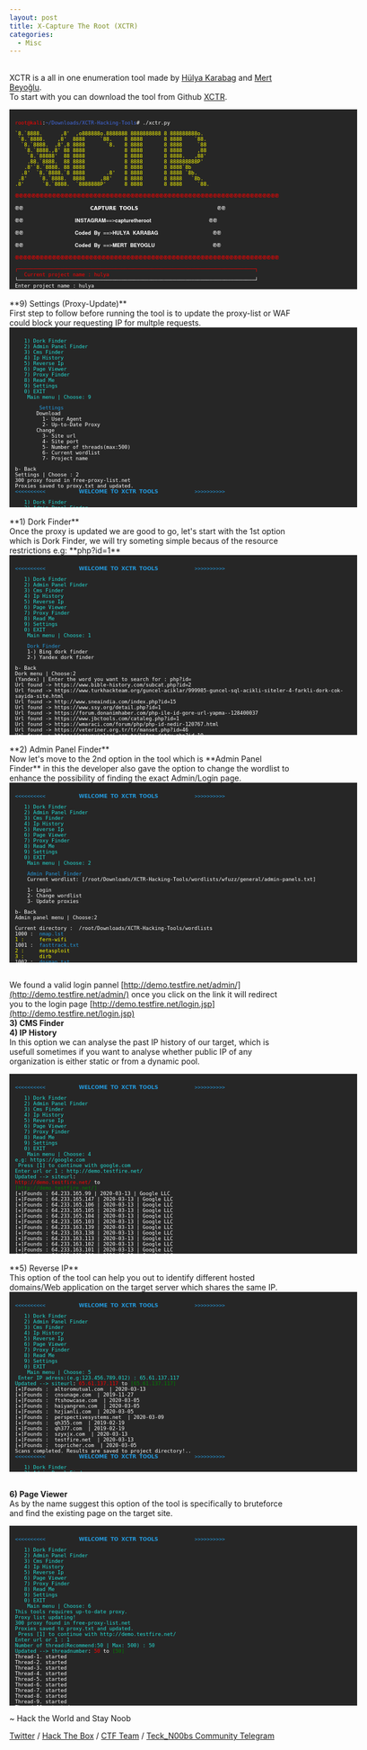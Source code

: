 ```yaml
---
layout: post
title: X-Capture The Root (XCTR)
categories:
  - Misc
---
```


<br>XCTR is a all in one enumeration tool made by [Hülya Karabag](https://www.instagram.com/tmrswrr/?hl=en) and [Mert Beyoğlu](https://www.instagram.com/mertbyo/?hl=en).
<br>To start with you can download the tool from Github [XCTR](https://github.com/capture0x/XCTR-Hacking-Tools).
<font size="1">
<div style="height:300px;width:600px;overflow:auto;background-color:#262626;color:White;scrollbar-base-color:gold;font-family:monospace;padding:10px;">
<p><font color="red">root@kali</font>:<font color="RoyalBlue">~/Downloads/XCTR-Hacking-Tools</font># ./xctr.py</p>
<p><font color="yellow">`8.`8888.&nbsp;&nbsp;&nbsp;&nbsp;&nbsp;&nbsp;,8'&nbsp;&nbsp;,o888888o.8888888&nbsp;8888888888&nbsp;8&nbsp;888888888o.</font>
<br><font color="yellow">&nbsp;`8.`8888.&nbsp;&nbsp;&nbsp;&nbsp;,8'&nbsp;&nbsp;8888&nbsp;&nbsp;&nbsp;&nbsp;&nbsp;`88.&nbsp;&nbsp;&nbsp;&nbsp;8&nbsp;8888&nbsp;&nbsp;&nbsp;&nbsp;&nbsp;&nbsp;&nbsp;8&nbsp;8888&nbsp;&nbsp;&nbsp;&nbsp;`88.</font>  
<br><font color="yellow">&nbsp;&nbsp;`8.`8888.&nbsp;&nbsp;,8',8&nbsp;8888&nbsp;&nbsp;&nbsp;&nbsp;&nbsp;&nbsp;&nbsp;`8.&nbsp;&nbsp;&nbsp;8&nbsp;8888&nbsp;&nbsp;&nbsp;&nbsp;&nbsp;&nbsp;&nbsp;8&nbsp;8888&nbsp;&nbsp;&nbsp;&nbsp;&nbsp;`88</font>  
<br><font color="yellow">&nbsp;&nbsp;&nbsp;`8.`8888.,8'&nbsp;88&nbsp;8888&nbsp;&nbsp;&nbsp;&nbsp;&nbsp;&nbsp;&nbsp;&nbsp;&nbsp;&nbsp;&nbsp;&nbsp;&nbsp;8&nbsp;8888&nbsp;&nbsp;&nbsp;&nbsp;&nbsp;&nbsp;&nbsp;8&nbsp;8888&nbsp;&nbsp;&nbsp;&nbsp;&nbsp;,88</font>  
<br><font color="yellow">&nbsp;&nbsp;&nbsp;&nbsp;`8.`88888'&nbsp;&nbsp;88&nbsp;8888&nbsp;&nbsp;&nbsp;&nbsp;&nbsp;&nbsp;&nbsp;&nbsp;&nbsp;&nbsp;&nbsp;&nbsp;&nbsp;8&nbsp;8888&nbsp;&nbsp;&nbsp;&nbsp;&nbsp;&nbsp;&nbsp;8&nbsp;8888.&nbsp;&nbsp;&nbsp;,88'</font>  
<br><font color="yellow">&nbsp;&nbsp;&nbsp;&nbsp;.88.`8888.&nbsp;&nbsp;88&nbsp;8888&nbsp;&nbsp;&nbsp;&nbsp;&nbsp;&nbsp;&nbsp;&nbsp;&nbsp;&nbsp;&nbsp;&nbsp;&nbsp;8&nbsp;8888&nbsp;&nbsp;&nbsp;&nbsp;&nbsp;&nbsp;&nbsp;8&nbsp;888888888P'</font>   
<br><font color="yellow">&nbsp;&nbsp;&nbsp;.8'`8.`8888.&nbsp;88&nbsp;8888&nbsp;&nbsp;&nbsp;&nbsp;&nbsp;&nbsp;&nbsp;&nbsp;&nbsp;&nbsp;&nbsp;&nbsp;&nbsp;8&nbsp;8888&nbsp;&nbsp;&nbsp;&nbsp;&nbsp;&nbsp;&nbsp;8&nbsp;8888`8b</font>       
<br><font color="yellow">&nbsp;&nbsp;.8'&nbsp;&nbsp;`8.`8888.`8&nbsp;8888&nbsp;&nbsp;&nbsp;&nbsp;&nbsp;&nbsp;&nbsp;.8'&nbsp;&nbsp;&nbsp;8&nbsp;8888&nbsp;&nbsp;&nbsp;&nbsp;&nbsp;&nbsp;&nbsp;8&nbsp;8888&nbsp;`8b.</font>     
<br><font color="yellow">&nbsp;.8'&nbsp;&nbsp;&nbsp;&nbsp;`8.`8888.&nbsp;&nbsp;8888&nbsp;&nbsp;&nbsp;&nbsp;&nbsp;,88'&nbsp;&nbsp;&nbsp;&nbsp;8&nbsp;8888&nbsp;&nbsp;&nbsp;&nbsp;&nbsp;&nbsp;&nbsp;8&nbsp;8888&nbsp;&nbsp;&nbsp;`8b.</font>   
<br><font color="yellow">.8'&nbsp;&nbsp;&nbsp;&nbsp;&nbsp;&nbsp;`8.`8888.&nbsp;&nbsp;`8888888P'&nbsp;&nbsp;&nbsp;&nbsp;&nbsp;&nbsp;8&nbsp;8888&nbsp;&nbsp;&nbsp;&nbsp;&nbsp;&nbsp;&nbsp;8&nbsp;8888&nbsp;&nbsp;&nbsp;&nbsp;&nbsp;`88.</font></p>        
<p><font color="red">֎֎֎֎֎֎֎֎֎֎֎֎֎֎֎֎֎֎֎֎֎֎֎֎֎֎֎֎֎֎֎֎֎֎֎֎֎֎֎֎֎֎֎֎֎֎֎֎֎֎֎֎֎֎֎֎֎֎֎֎֎֎֎֎</font></p>
<p><font color="white">֎֎&nbsp;&nbsp;&nbsp;&nbsp;&nbsp;&nbsp;&nbsp;&nbsp;&nbsp;&nbsp;&nbsp;&nbsp;&nbsp;&nbsp;&nbsp;&nbsp;&nbsp;&nbsp;&nbsp;&nbsp;&nbsp;&nbsp;𝗖𝗔𝗣𝗧𝗨𝗥𝗘 𝗧𝗢𝗢𝗟𝗦&nbsp;&nbsp;&nbsp;&nbsp;&nbsp;&nbsp;&nbsp;&nbsp;&nbsp;&nbsp;&nbsp;&nbsp;&nbsp;&nbsp;&nbsp;&nbsp;&nbsp;&nbsp;&nbsp;&nbsp;&nbsp;&nbsp;&nbsp;&nbsp;&nbsp;&nbsp;֎֎</font></p>
<p><font color="white">֎֎&nbsp;&nbsp;&nbsp;&nbsp;&nbsp;&nbsp;&nbsp;&nbsp;&nbsp;&nbsp;&nbsp;&nbsp;&nbsp;&nbsp;&nbsp;&nbsp;&nbsp;𝐈𝐍𝐒𝐓𝐀𝐆𝐑𝐀𝐌==>𝐜𝐚𝐩𝐭𝐮𝐫𝐞𝐭𝐡𝐞𝐫𝐨𝐨𝐭&nbsp;&nbsp;&nbsp;&nbsp;&nbsp;&nbsp;&nbsp;&nbsp;&nbsp;&nbsp;&nbsp;&nbsp;&nbsp;&nbsp;&nbsp;&nbsp;&nbsp;&nbsp;&nbsp;֎֎</font></p>
<p><font color="white">֎֎&nbsp;&nbsp;&nbsp;&nbsp;&nbsp;&nbsp;&nbsp;&nbsp;&nbsp;&nbsp;&nbsp;&nbsp;&nbsp;&nbsp;&nbsp;&nbsp;&nbsp;𝐂𝐨𝐝𝐞𝐝 𝐁𝐲 ==>𝐇𝐔𝐋𝐘𝐀 𝐊𝐀𝐑𝐀𝐁𝐀𝐆&nbsp;&nbsp;&nbsp;&nbsp;&nbsp;&nbsp;&nbsp;&nbsp;&nbsp;&nbsp;&nbsp;&nbsp;&nbsp;&nbsp;&nbsp;&nbsp;&nbsp;&nbsp;֎֎</font></p>
<p><font color="white">֎֎&nbsp;&nbsp;&nbsp;&nbsp;&nbsp;&nbsp;&nbsp;&nbsp;&nbsp;&nbsp;&nbsp;&nbsp;&nbsp;&nbsp;&nbsp;&nbsp;&nbsp;𝐂𝐨𝐝𝐞𝐝 𝐁𝐲 ==>𝐌𝐄𝐑𝐓 𝐁𝐄𝐘𝐎𝐆𝐋𝐔&nbsp;&nbsp;&nbsp;&nbsp;&nbsp;&nbsp;&nbsp;&nbsp;&nbsp;&nbsp;&nbsp;&nbsp;&nbsp;&nbsp;&nbsp;&nbsp;&nbsp;&nbsp;&nbsp;֎֎</font></p>
<p><font color="red">֎֎֎֎֎֎֎֎֎֎֎֎֎֎֎֎֎֎֎֎֎֎֎֎֎֎֎֎֎֎֎֎֎֎֎֎֎֎֎֎֎֎֎֎֎֎֎֎֎֎֎֎֎֎֎֎֎֎֎֎֎֎֎֎</font></p>
<p><font color="red">┌──────────────────────────────────────────────────────────────────────────────┐</font>
<br><font color="red">&nbsp;&nbsp;&nbsp;Current project name	: hulya</font>
<br><font color="white">└──────────────────────────────────────────────────────────────────────────────┘</font>
<br><font color="white">Enter project name		: hulya</font>
<br><font color="red">Directory not found!</font>
<br><font color="white">Do you want to create _hulya_ named project directory?</font>
<br><font color="white">y/n	: y</font>
<br><font color="#6bff33">Directory created successfully!</font>
<br><font color="#6bff33">Check directory	: /root/Downloads/XCTR-Hacking-Tools/results/hulya</font>
<br><font color="#239ade"><<<<<<<<<<&nbsp;&nbsp;&nbsp;&nbsp;&nbsp;&nbsp;&nbsp;&nbsp;&nbsp;&nbsp;&nbsp;𝗪𝗘𝗟𝗖𝗢𝗠𝗘 𝗧𝗢 𝗫𝗖𝗧𝗥 𝗧𝗢𝗢𝗟𝗦&nbsp;&nbsp;&nbsp;&nbsp;&nbsp;&nbsp;&nbsp;&nbsp;&nbsp;&nbsp;&nbsp;&nbsp;>>>>>>>>>></font></p>
<p><font color="23ded6">&nbsp;&nbsp;&nbsp;1) Dork Finder</font>
<br><font color="23ded6">&nbsp;&nbsp;&nbsp;2) Admin Panel Finder</font>
<br><font color="23ded6">&nbsp;&nbsp;&nbsp;3) Cms Finder</font>
<br><font color="23ded6">&nbsp;&nbsp;&nbsp;4) Ip History</font>
<br><font color="23ded6">&nbsp;&nbsp;&nbsp;5) Reverse Ip</font>
<br><font color="23ded6">&nbsp;&nbsp;&nbsp;6) Page Viewer</font>
<br><font color="23ded6">&nbsp;&nbsp;&nbsp;7) Proxy Finder</font>
<br><font color="23ded6">&nbsp;&nbsp;&nbsp;8) Read Me</font>
<br><font color="23ded6">&nbsp;&nbsp;&nbsp;9) Settings</font>
<br><font color="23ded6">&nbsp;&nbsp;&nbsp;0) EXIT</font>
<br><font color="23ded6">&nbsp;&nbsp;&nbsp;&nbsp;Main menu | Choose:</font> </p>
</div>
</font>
<br>**9) Settings (Proxy-Update)**
<br>First step to follow before running the tool is to update the proxy-list or WAF could block your requesting IP for multple requests.
<font size="1">
<div style="height:300px;width:600px;overflow:auto;background-color:#262626;color:White;scrollbar-base-color:gold;font-family:monospace;padding:10px;">
<p><font color="23ded6">&nbsp;&nbsp;&nbsp;1) Dork Finder</font>
<br><font color="23ded6">&nbsp;&nbsp;&nbsp;2) Admin Panel Finder</font>
<br><font color="23ded6">&nbsp;&nbsp;&nbsp;3) Cms Finder</font>
<br><font color="23ded6">&nbsp;&nbsp;&nbsp;4) Ip History</font>
<br><font color="23ded6">&nbsp;&nbsp;&nbsp;5) Reverse Ip</font>
<br><font color="23ded6">&nbsp;&nbsp;&nbsp;6) Page Viewer</font>
<br><font color="23ded6">&nbsp;&nbsp;&nbsp;7) Proxy Finder</font>
<br><font color="23ded6">&nbsp;&nbsp;&nbsp;8) Read Me</font>
<br><font color="23ded6">&nbsp;&nbsp;&nbsp;9) Settings</font>
<br><font color="23ded6">&nbsp;&nbsp;&nbsp;0) EXIT</font>
<br><font color="23ded6">&nbsp;&nbsp;&nbsp;&nbsp;Main menu | Choose: 9</font></p>
<p><font color="#239ade">&nbsp;&nbsp;&nbsp;&nbsp;&nbsp;&nbsp;&nbsp;&nbsp;Settings</font>
<br><font color="white">&nbsp;&nbsp;&nbsp;&nbsp;&nbsp;&nbsp;&nbsp;Download</font>
<br><font color="white">&nbsp;&nbsp;&nbsp;&nbsp;&nbsp;&nbsp;&nbsp;&nbsp;&nbsp;1- User Agent</font>
<br><font color="white">&nbsp;&nbsp;&nbsp;&nbsp;&nbsp;&nbsp;&nbsp;&nbsp;&nbsp;2- Up-to-Date Proxy</font>
<br><font color="white">&nbsp;&nbsp;&nbsp;&nbsp;&nbsp;&nbsp;&nbsp;Change</font>
<br><font color="white">&nbsp;&nbsp;&nbsp;&nbsp;&nbsp;&nbsp;&nbsp;&nbsp;&nbsp;3- Site url</font> 
<br><font color="white">&nbsp;&nbsp;&nbsp;&nbsp;&nbsp;&nbsp;&nbsp;&nbsp;&nbsp;4- Site port</font> 
<br><font color="white">&nbsp;&nbsp;&nbsp;&nbsp;&nbsp;&nbsp;&nbsp;&nbsp;&nbsp;5- Number of threads(max:500)</font> 
<br><font color="white">&nbsp;&nbsp;&nbsp;&nbsp;&nbsp;&nbsp;&nbsp;&nbsp;&nbsp;6- Current wordlist</font>
<br><font color="white">&nbsp;&nbsp;&nbsp;&nbsp;&nbsp;&nbsp;&nbsp;&nbsp;&nbsp;7- Project name</font></p>      
<p><font color="white">b- Back</font>
<br><font color="white">Settings | Choose	: 2</font>
<br><font color="white">300 proxy found in free-proxy-list.net</font>
<br><font color="white">Proxies saved to proxy.txt  and updated.</font>
<br><font color="#239ade"><<<<<<<<<<&nbsp;&nbsp;&nbsp;&nbsp;&nbsp;&nbsp;&nbsp;&nbsp;&nbsp;&nbsp;&nbsp;𝗪𝗘𝗟𝗖𝗢𝗠𝗘 𝗧𝗢 𝗫𝗖𝗧𝗥 𝗧𝗢𝗢𝗟𝗦&nbsp;&nbsp;&nbsp;&nbsp;&nbsp;&nbsp;&nbsp;&nbsp;&nbsp;&nbsp;&nbsp;&nbsp;>>>>>>>>>></font></p>
<p><font color="23ded6">&nbsp;&nbsp;&nbsp;1) Dork Finder</font>
<br><font color="23ded6">&nbsp;&nbsp;&nbsp;2) Admin Panel Finder</font>
<br><font color="23ded6">&nbsp;&nbsp;&nbsp;3) Cms Finder</font>
<br><font color="23ded6">&nbsp;&nbsp;&nbsp;4) Ip History</font>
<br><font color="23ded6">&nbsp;&nbsp;&nbsp;5) Reverse Ip</font>
<br><font color="23ded6">&nbsp;&nbsp;&nbsp;6) Page Viewer</font>
<br><font color="23ded6">&nbsp;&nbsp;&nbsp;7) Proxy Finder</font>
<br><font color="23ded6">&nbsp;&nbsp;&nbsp;8) Read Me</font>
<br><font color="23ded6">&nbsp;&nbsp;&nbsp;9) Settings</font>
<br><font color="23ded6">&nbsp;&nbsp;&nbsp;0) EXIT</font>
<br><font color="23ded6">&nbsp;&nbsp;&nbsp;&nbsp;Main menu | Choose:</font> </p>
</div>
</font>  
<br>**1) Dork Finder**
<br>Once the proxy is updated we are good to go, let's start with the 1st option which is Dork Finder, we will try someting simple becaus of the resource restrictions e.g: **php?id=1**
<font size="1">
<div style="height:300px;width:600px;overflow:auto;background-color:#262626;color:White;scrollbar-base-color:gold;font-family:monospace;padding:10px;">
<p><font color="#239ade"><<<<<<<<<<&nbsp;&nbsp;&nbsp;&nbsp;&nbsp;&nbsp;&nbsp;&nbsp;&nbsp;&nbsp;&nbsp;𝗪𝗘𝗟𝗖𝗢𝗠𝗘 𝗧𝗢 𝗫𝗖𝗧𝗥 𝗧𝗢𝗢𝗟𝗦&nbsp;&nbsp;&nbsp;&nbsp;&nbsp;&nbsp;&nbsp;&nbsp;&nbsp;&nbsp;&nbsp;&nbsp;>>>>>>>>>></font></p>
<p><font color="23ded6">&nbsp;&nbsp;&nbsp;1) Dork Finder</font>
<br><font color="23ded6">&nbsp;&nbsp;&nbsp;2) Admin Panel Finder</font>
<br><font color="23ded6">&nbsp;&nbsp;&nbsp;3) Cms Finder</font>
<br><font color="23ded6">&nbsp;&nbsp;&nbsp;4) Ip History</font>
<br><font color="23ded6">&nbsp;&nbsp;&nbsp;5) Reverse Ip</font>
<br><font color="23ded6">&nbsp;&nbsp;&nbsp;6) Page Viewer</font>
<br><font color="23ded6">&nbsp;&nbsp;&nbsp;7) Proxy Finder</font>
<br><font color="23ded6">&nbsp;&nbsp;&nbsp;8) Read Me</font>
<br><font color="23ded6">&nbsp;&nbsp;&nbsp;9) Settings</font>
<br><font color="23ded6">&nbsp;&nbsp;&nbsp;0) EXIT</font>
<br><font color="23ded6">&nbsp;&nbsp;&nbsp;&nbsp;Main menu | Choose: 1</font> </p>
<p><font color="#239ade">&nbsp;&nbsp;&nbsp;&nbsp;Dork Finder</font>
<br>&nbsp;&nbsp;&nbsp;&nbsp;1-) Bing dork finder      
<br>&nbsp;&nbsp;&nbsp;&nbsp;2-) Yandex dork finder</p>
<p>b- Back
<br>Dork menu | Choose:2
<br>(Yandex) | Enter the word you want to search for	: php?id=
<br>Url found ->  https://www.bible-history.com/subcat.php?id=2
<br>Url found ->  https://www.turkhackteam.org/guncel-aciklar/999985-guncel-sql-acikli-siteler-4-farkli-dork-cok-sayida-site.html
<br>Url found ->  http://www.sneaindia.com/index.php?id=15
<br>Url found ->  https://www.ssy.org/detail.php?id=1
<br>Url found ->  https://forum.donanimhaber.com/php-ile-id-gore-url-yapma--128400037
<br>Url found ->  https://www.jbctools.com/cataleg.php?id=1
<br>Url found ->  https://wmaraci.com/forum/php/php-id-nedir-120767.html
<br>Url found ->  https://veteriner.org.tr/tr/manset.php?id=46
<br>Url found ->  https://arsyayinlari.com.tr/kitap-detay.php?id=10
<br>Url found ->  http://katun.me/page.php?id=10
<br>Url found ->  http://esjindex.org/search.php?id=1
<br>Url found ->  http://zskblog.com/detay.aspx?id=10
<br>Url found ->  http://www.asfaa.org/members.php?id=1
<br>Url found ->  https://davidshop.com/showcat.php?id=55
<br>Url found ->  https://code.tutsplus.com/tr/tutorials/build-a-shopping-cart-with-php-and-mysql--net-5144
<br>Url found ->  https://www.erdinckoc.com.tr/htaccess-ile-php-seo-url-yapma-sef-link-nasil-yapilir-86.html
<br>Url found ->  http://burhanaltintas.com/HTML/Sayfa/7/php-htaccess-ile-seo-dostu-url-yapimi.html
<br>Url found ->  https://www.r10.net/php/691284-id-ye-gore-veri-cekme.html
<br>Url found ->  https://davutabi.com/php-htaccess-ile-seo-uyumlu-link-yapimi
<br>Url found ->  https://sanalkurs.net/php-ile-sayfa-editoru-3571.html
<br>Url found ->  https://www.mbrepository.com/category.php?id=1
<br>Url found ->  https://www.harunalp.com/pdo-ile-site-ici-arama-motoru-yapimi/
<br>Url found ->  https://stackoverflow.com/questions/28558523/get-id-from-html-form-php
<br>Url found ->  https://meveseinternet.wordpress.com/2015/11/20/htaccess-ile-permalink-seo-yapimi/
<br>Url found ->  https://ocw.metu.edu.tr/course/view.php?id=248
<br>Url found ->  http://www.meggieschneider.com/php/detail.php?id=48
<br>Url found ->  https://freescience.info/books.php?id=1
<br>Url found ->  https://www.php.net/manual/tr/function.session-id.php
<br>Url found ->  http://forum.efatura.gov.tr/view.php?id=330
<br>Url found ->  https://creativeyazilim.com/blog/php-guvenlik-en-yaygin-aciklar-ve-guvenlik-onlemleri
<br>Url found ->  https://www.dafont.com/mtheme.php?id=6
<br>Url found ->  https://www.sanalicerik.com/sef-link-icin-ornek-olarak-hazirlanmis-htaccess-kodlari-dosyasi/
<br>Url found ->  https://www.mustafaercel.com/2013/09/web-sayfalarimizi-seo-linklerle-yapilandiralim/
<br>Url found ->  http://www.koddunyasi.net/makale_detay.aspx?makale_ID=254&m_KTG_ID=3&m_KTG=PHP
<br>Url found ->  http://iagcc.com/news.php?id=58
<br>Url found ->  https://www.phpr.org/php-ile-sayfalama/
<br>Url found ->  http://blog.kesdi.com/php/phpileseflink/
<br>Url found ->  https://www.laboshop.com/index.php?id=5&L=1
<br>Url found ->  https://interaliaproject.com/news.php?id=23
<br>Url found ->  http://www.czga.ro/pagina.php?id=10
<br>Url found ->  http://forum.efatura.gov.tr/view.php?id=330
<br>Url found ->  http://www.adabroker.com.tr/page.php?id=1
<br>Url found ->  http://www.koddunyasi.net/makale_detay.aspx?makale_ID=254&m_KTG_ID=3&m_KTG=PHP
<br>Url found ->  https://gs1.tobb.org.tr/menu_goster.php?Id=24&MenuId=19
<br>Url found ->  http://iagcc.com/news.php?id=58
<br>Url found ->  http://blog.kesdi.com/php/phpileseflink/
<br>Url found ->  https://www.pixheaven.net/galerie_us.php?id=22
<br>Url found ->  https://www.ismailsaygili.com.tr/2012/10/mysql-blind-injection-uygulama-giris.html
<br>Url found ->  https://yeraltidunya.blogspot.com/2015/01/sql-injection-2015-dorklar-ve-program.html
<br>Url found ->  https://www.tacc.co.il/story.php?id=9
<br>Url found ->  https://www.pixheaven.net/galerie_us.php?id=22
<br>Url found ->  https://www.ismailsaygili.com.tr/2012/10/mysql-blind-injection-uygulama-giris.html
<br>Url found ->  https://yavuz-selim.com/18/01/2016/130/php-seo-uyumlu-link-yapimi
<br>Url found ->  https://xarybdisdeegitim.wordpress.com/hazir-sql-dorklari/
<br>Url found ->  http://www.beycan.net/441/php-server-global-dizisi-degiskenleri-ve-kullanimi.html
<br>Url found ->  http://vedavet.com/urun_detay.php?id=6
<br>Url found ->  https://www.hakantasan.com/index/makaleler/94/php-session-kullanimi-oturum-yonetimi/
<br>Url found ->  http://www.erbilen.net/pdo-kullanimi/
<br>Url found ->  https://www.ggd.org.tr/sehir_efsaneleri2.php?id=47
<br>Url found ->  http://www.koppert.com.tr/sayfa.php?id=3
<br>Url found ->  http://romanianwriters.ro/s.php?id=1
<br>Url found ->  http://www.belgeler.org/hpm/html-php-mysql-giris_prg-php-giris.html
<br>Url found ->  http://www.cordoganclark.com/newsitem.php?id=8
<br>Url found ->  https://www.daniweb.com/programming/web-development/threads/392221/php-get-id-from-url
<br>Url found ->  https://dergi.mta.gov.tr/index.php?id=arsiv
<br>Url found ->  http://wurm.info/index.php?id=6
<br>Url found ->  http://www.korotonomedya.net/kor/index.php?id=6
<br>Url found ->  https://primes.utm.edu/top20/page.php?id=1
<br>Url found ->  https://gencler.org/okumalik.php?id=14
<br>Url found ->  https://www.exoticfever.com/artists.php?id=115
<br>Url found ->  https://www.youtube.com/watch?v=EHjpiu74Q0s
<br>Url found ->  https://makaleci.com/php-mysql-islemleri-ekleme-silme-duzenleme-listeleme.html
<br>Url found ->  https://ugurgelisken.com/php-ve-mysqli-dersleri-7-php-ve-mysqli-ile-crud-create-read-update-delete-uygulama-ornegi/
<br>Url found ->  https://piranha.com.tr/destek/news.php?id=87
<br>Url found ->  https://isr-tkd.com/index.php?cntr=e/news.php?id=1
<br>Url found ->  https://trod.org.tr/content.php?id=86
<br>Url found ->  http://sebilyayinevi.com/index.php?route=product/product&product_id=88
<br>Url found ->  https://www.w3schools.com/php/php_mysql_insert_lastid.asp
<br>Url found ->  http://www.javsu.com.tr/duyurular.php?id=80
<br>Url found ->  http://eduroam.giresun.edu.tr/index.php?id=192
<br>Url found ->  https://ogretimsistemi.avrasya.edu.tr/mod/page/view.php?id=2215
<br>Url found ->  https://www.kamer.org.tr/icerik_detay.php?id=57
<br>Url found ->  https://github.com/rseyf/php-id3
<br>Url found ->  https://turkcephp.wordpress.com/2011/09/03/php-ile-bulundugunuz-sayfanin-url-adresini-almak/
<br>Url found ->  https://www.tutorialrepublic.com/php-tutorial/php-mysql-last-inserted-id.php
<br>Url found ->  https://www.phpkodlari.com/kolay-web-sayfasi/ic-ice-for-foreach-kullanarak-mysqle-coklu-kayit-nasil-yapilir/
<br>Url found ->  https://help.directadmin.com/item.php?id=306
<br>Url found ->  https://www.turcas.com.tr/kupurler.php?id=74
<br>Url found ->  https://hazretimehdi.com/makale.php?id=14417
<br>Url found ->  https://phpfiddle.org/
<br>Url found ->  https://www.uni-corvinus.hu/index.php?id=44558
<br>Url found ->  https://www.killersites.com/community/index.php?/topic/3064-basic-php-system-view-edit-add-delete-records-with-mysqli/
<br>Url found ->  https://www.dailymotion.com/video/xdlcp9
<br>Url found ->  https://www.fizik.itu.edu.tr/tr/member.php?id=1
<br>Url found ->  https://siesta.com.tr/products.php?id=10
<br>Url found ->  http://www.adabroker.com.tr/page.php?id=1
<br>Url found ->  http://coda.cc/product/product.php?id=4
<br>Url found ->  https://acikders.ankara.edu.tr/course/view.php?id=26
<br>Url found ->  https://www.frmtr.com/asp-perl-php-html/5722451-php-mysql-id-ye-gore-veri-cekme-yardim.html
<br>Url found ->  https://orhanholding.com/category.php?id=25
<br>Url found ->  https://kodlab.com/BookDetail.aspx?ID=569
<br>Url found ->  https://yilmazdemir.com.tr/phpde-blog-veya-icerik-yonetim-sistemi-olusturmak
<br>Url found ->  http://www.ampak.com.tw/product.php?id=21
<br>Url found ->  https://www.mediaclick.com.tr/blog/php-nedir
<br>Url found ->  http://www.kepan.org.tr/icerik.php?id=338
<br>Url found ->  https://www.serpito.com/php-ajax-begeni-oylama-uygulamasi/
<br>Url found ->  https://www.guraysuerdem.com/php-ile-oturum-yonetimi-session/
<br>Url found ->  https://forum.shiftdelete.net/threads/php-uzantida-resim-gostermek.69351/
<br>Url found ->  http://www.harkavagrant.com/index.php?id=1
<br>Url found ->  https://www.centraline.com/partnerweb/
<br>Url found ->  http://berkeleyrecycling.org/page.php?id=1
<br>Url found ->  http://www.a-plussoft.com/en/products.php?id=1
<br>Url found ->  https://bilgisayaci.org/php-ile-veritabaninda-veri-silme/
<br>Url found ->  http://www.sallatykka.com/web/index.php?id=21
<br>Url found ->  https://www.quora.com/How-can-I-rewrite-the-URL-index-PHP-Route-account-profile-to-profile-PHP-Id-any-user-id-note-that-I-have-index-PHP-Route-account-profile
<br>Url found ->  http://www.thecoders.net/makaleoku-1-52-PHP--Session-Kullanimi.html
<br>Url found ->  https://www.inmotionhosting.com/support/website/grab-all-comments-from-database/
<br>Url found ->  https://www.facebook.com/profile.php?id=100001805730811
<br>Url found ->  http://www.enespekkaya.com/php-de-rss-olusturmak/
<br>Url found ->  http://hawkee.com/snippet/2064/
<br>Url found ->  http://www.cqfa.ca/public/index.php?id=1
<br>Url found ->  https://burakdemirtas.org/essiz-unique-id-olusturmak/
<br>Url found ->  http://www.leitner.com.tr/galeri.php?id=2
<br>Url found ->  https://www.thoughtco.com/how-to-generate-unique-id-2694169
<br>Url found ->  http://www.lxqqfy.com/e/product.php?id=MR300
<br>Url found ->  https://www.seaofstories.com/title.php?id=5193
<br>Url found ->  https://www.gib.gov.tr/index.php?id=1079&uid=kusMj3u2REeuOYBg&type=bkk
<br>Url found ->  https://www.supremacy1914.com/
<br>Url found ->  https://hacksearch.wordpress.com/2014/06/26/paypal-bitcoins-kredi-kart-sql-dorks/
<br>Url found ->  http://www.bildiklerimiz.net/Blog/PHP--MySQL-Update-islemi
<br>Url found ->  https://beltslib.net/sik-yapilan-php-hatalari.html
<br>Url found ->  https://developer.wordpress.org/reference/functions/get_the_id/
<br>Url found ->  https://www.sitepoint.com/community/t/username-in-url-instead-of-user-id-php/291913
<br>Url found ->  https://www.webloadmpstore.com/product.php?id=3
<br>Url found ->  https://kabelindo.co.id/readnews.php?id=4
<br>Url found ->  http://www.sksdb.hacettepe.edu.tr/new/post.php?id=5&title=hu-kart-talep-formlari
<br>Url found ->  http://canmose.org/sorucevap/question/php-de-quar-ile-gonderilen-id-yi-alma/
<br>Url found ->  https://smtmax.com/category.php?id=2
<br>Url found ->  http://www.oselart.com/proje-detay.php?id=4
<br>Url found ->  https://www.phpeasystep.com/workshopview.php?id=6
<br>Url found ->  https://www.meb.gov.tr/MEB_DUYURUAYRINTI.PHP?ID=6478
<br>Url found ->  https://www.bridgebase.com/store/movies/viewer.php?id=3295
<br>Url found ->  https://www.mylmz.in/genel/en-iyi-10-php-ide
<br>Url found ->  https://ilslbd.com/content.php?Id=4
<br>Url found ->  https://convivea.com/product.php?id=2
<br>Url found ->  https://www.freewordexcelpassword.com/index.php?id=download
<br>Url found ->  https://perishablepress.com/dynamic-body-class-id-php-wordpress/
<br>Url found ->  https://www.migration.gov.rw/index.php?id=7
<br>Url found ->  https://www.tr3d.com/index.php?id=dokuman
<br>Url found ->  https://sqesial.blogspot.com/2015/03/sql-ackl-site-hackleme.html
<br>Url found ->  http://phpdefteri.com/icerik/65/kayit_ekleme_3_uye_kayit.html
<br>Url found ->  https://www.stardoll.com/contest/view.php?id=4017
<br>Url found ->  https://bloody.com/en/download.php?id=6
<br>Url found ->  https://gs1.tobb.org.tr/menu_goster.php?Id=24&MenuId=19
<br>Url found ->  http://www.coda-continuum.com/product/product.php?id=4
<br>Url found ->  http://www.karpa.com.tr/index.php?p=contact&contact_id=4
<br>Url found ->  http://bilgisayar-muhendisleri.blogspot.com/2014/01/php-mysql-image-upload-etme-ve-okuma.html
<br>Url found ->  https://wordpress.stackexchange.com/q/59476
<br>Url found ->  https://codeanywhere.com/
<br>Url found ->  http://img491.yukle.tc/image.php?id=2575m.JPG
<br>Url found ->  http://www.coral-shop.com/news.php?id=220
<br>Url found ->  https://www.muratyazici.com/php-kullanici-girisi.html
<br>Url found ->  https://www.codeofaninja.com/2014/06/php-object-oriented-crud-example-oop.html
<br>Url found ->  https://hayaletinyeri.com/jquery-ile-php-kullanarak-sayfayi-yenilemeden-get-metodunu-kullanmak/
<br>Url found ->  https://www.mmproje.com.tr/projedetay.php?id=42&k=1
<br>Url found ->  http://360dizayn.com/projeler.php?id=4
<br>Url found ->  http://www.adanafikirplatformu.org/content.php?id=1
<br>Url found ->  https://mesutd.com/php-ile-mysql-veritabanina-baglanip-veri-ekleme-silme-duzenleme-ve-listeleme
<br>Url found ->  http://dogaci.com.tr/urun.php?id=61
<br>Url found ->  http://xerte.eba.gov.tr/play.php?template_id=41
<br>Url found ->  https://javpet.com.tr/page.php?id=1
<br>Url found ->  http://ibonundunyasi.blogspot.com/2016/05/sql-acgn-bulma-manuel.html
<br>Url found ->  https://w3resource.com/php/function-reference/mysqli_insert_id.php
<br>Url found ->  http://www.acyt.com.tr/page.php?id=17
<br>Url found ->  https://www.yazilimekip.com/php-ile-mysql-de-bir-tabloda-bulunan-en-son-kaydin-id-degerini-almak.html
<br>Url found ->  https://www.visualscope.com/seo-friendly-urls.html
<br>Url found ->  https://eksisozluk.com/?q=php+ide
<br>Url found ->  https://www.plus2net.com/php_tutorial/variables2.php
<br>Url found ->  https://www.jdcaravan.com/store.php?id=1
<br>Url found ->  http://limitsizbilgi.com/html-multi-input-post-php-foreach-coklu-input-gonderme-ve-kaydetme.html
<br>Url found ->  http://limitsizbilgi.com/html-multi-input-post-php-foreach-coklu-input-gonderme-ve-kaydetme.html
<br>Url found ->  https://firatyildiz.net/php-pdo-mysql-ile-login-giris-sayfasi-yapimi/
<br>Url found ->  https://dev.mysql.com/doc/apis-php/en/apis-php-mysqli.insert-id.html
<br>Url found ->  https://dwar.gen.tr/clan_info.php?clan_id=2051_1
<br>Url found ->  http://www.ugurkanerez.com/detay.php?id=332
<br>Url found ->  https://wiki.jriver.com/index.php/Id
<br>Url found ->  http://www.tdb.org.tr/tdb/v2/altsayfa_goster.php?id=14&yer_id=6
<br>Url found ->  https://www.ofisimo.com/blogdetay-php-ile-html-tasarim-parcalama-221.html
<br>Url found ->  https://www.orthphoto.net/user.php?id=1
<br>Url found ->  https://quizzzat.com/content.php?id=52
<br>Url found ->  https://kulekci.net/php-the-right-way/
<br>Url found ->  https://www.formget.com/login-form-in-php/
<br>Url found ->  https://www.mobilhanem.com/php-ile-rest-api-hazirlama-ders-2/
<br>Url found ->  http://www.ramona.com.tr/katalog.php?id=2
<br>Url found ->  https://www.freelancer.com/job-search/php-id-shop/
<br>Url found ->  http://getid3.sourceforge.net/
<br>Url found ->  https://taksimplatformu.com/haberdetay.php?id=143
<br>Url found ->  https://kb.wisc.edu/page.php?id=15141
<br>Url found ->  https://mashailalqasr.com/eng/products.php?catid=1
<br>Url found ->  http://kod.gen.tr/php-ayni-sayfada-post-islemi/
<br>Results are saved to project directory!</p>
<p><font color="#239ade"><<<<<<<<<<&nbsp;&nbsp;&nbsp;&nbsp;&nbsp;&nbsp;&nbsp;&nbsp;&nbsp;&nbsp;&nbsp;𝗪𝗘𝗟𝗖𝗢𝗠𝗘 𝗧𝗢 𝗫𝗖𝗧𝗥 𝗧𝗢𝗢𝗟𝗦&nbsp;&nbsp;&nbsp;&nbsp;&nbsp;&nbsp;&nbsp;&nbsp;&nbsp;&nbsp;&nbsp;&nbsp;>>>>>>>>>></font></p>
<p><font color="23ded6">&nbsp;&nbsp;&nbsp;1) Dork Finder</font>
<br><font color="23ded6">&nbsp;&nbsp;&nbsp;2) Admin Panel Finder</font>
<br><font color="23ded6">&nbsp;&nbsp;&nbsp;3) Cms Finder</font>
<br><font color="23ded6">&nbsp;&nbsp;&nbsp;4) Ip History</font>
<br><font color="23ded6">&nbsp;&nbsp;&nbsp;5) Reverse Ip</font>
<br><font color="23ded6">&nbsp;&nbsp;&nbsp;6) Page Viewer</font>
<br><font color="23ded6">&nbsp;&nbsp;&nbsp;7) Proxy Finder</font>
<br><font color="23ded6">&nbsp;&nbsp;&nbsp;8) Read Me</font>
<br><font color="23ded6">&nbsp;&nbsp;&nbsp;9) Settings</font>
<br><font color="23ded6">&nbsp;&nbsp;&nbsp;0) EXIT</font>
<br><font color="23ded6">&nbsp;&nbsp;&nbsp;&nbsp;Main menu | Choose:</font> </p>
</div>
</font>
<br>**2) Admin Panel Finder**
<br>Now let's move to the 2nd option in the tool which is **Admin Panel Finder** in this the developer also gave the option to change the wordlist to enhance the possibility of finding the exact Admin/Login page.

<font size="1">
<div style="height:300px;width:600px;overflow:auto;background-color:#262626;color:White;scrollbar-base-color:gold;font-family:monospace;padding:10px;">
<p><font color="#239ade"><<<<<<<<<<&nbsp;&nbsp;&nbsp;&nbsp;&nbsp;&nbsp;&nbsp;&nbsp;&nbsp;&nbsp;&nbsp;𝗪𝗘𝗟𝗖𝗢𝗠𝗘 𝗧𝗢 𝗫𝗖𝗧𝗥 𝗧𝗢𝗢𝗟𝗦&nbsp;&nbsp;&nbsp;&nbsp;&nbsp;&nbsp;&nbsp;&nbsp;&nbsp;&nbsp;&nbsp;&nbsp;>>>>>>>>>></font></p>
<p><font color="23ded6">&nbsp;&nbsp;&nbsp;1) Dork Finder</font>
<br><font color="23ded6">&nbsp;&nbsp;&nbsp;2) Admin Panel Finder</font>
<br><font color="23ded6">&nbsp;&nbsp;&nbsp;3) Cms Finder</font>
<br><font color="23ded6">&nbsp;&nbsp;&nbsp;4) Ip History</font>
<br><font color="23ded6">&nbsp;&nbsp;&nbsp;5) Reverse Ip</font>
<br><font color="23ded6">&nbsp;&nbsp;&nbsp;6) Page Viewer</font>
<br><font color="23ded6">&nbsp;&nbsp;&nbsp;7) Proxy Finder</font>
<br><font color="23ded6">&nbsp;&nbsp;&nbsp;8) Read Me</font>
<br><font color="23ded6">&nbsp;&nbsp;&nbsp;9) Settings</font>
<br><font color="23ded6">&nbsp;&nbsp;&nbsp;0) EXIT</font>
<br><font color="23ded6">&nbsp;&nbsp;&nbsp;&nbsp;Main menu | Choose: 2</font> </p>
<p><font color="#239ade">&nbsp;&nbsp;&nbsp;&nbsp;Admin Panel Finder</font>
<br>&nbsp;&nbsp;&nbsp;&nbsp;Current wordlist: [/root/Downloads/XCTR-Hacking-Tools/wordlists/wfuzz/general/admin-panels.txt]</p>
    
<p>&nbsp;&nbsp;&nbsp;&nbsp;1- Login
<br>&nbsp;&nbsp;&nbsp;&nbsp;2- Change wordlist
<br>&nbsp;&nbsp;&nbsp;&nbsp;3- Update proxies</p>
<p>b- Back
<br>Admin panel menu | Choose:2</p>
<p>Current directory	:&nbsp;&nbsp;/root/Downloads/XCTR-Hacking-Tools/wordlists
<br>1000 :&nbsp;&nbsp;<font color="#239ade">nmap.lst </font>
<br><font color="yellow"> 1 :</font>&nbsp;&nbsp;&nbsp;&nbsp;&nbsp;<font color="yellow">fern-wifi </font>
<br>1001 :&nbsp;&nbsp;<font color="#239ade">fasttrack.txt </font>
<br><font color="yellow"> 2 :</font>&nbsp;&nbsp;&nbsp;&nbsp;&nbsp;<font color="yellow">metasploit </font>
<br><font color="yellow"> 3 :</font>&nbsp;&nbsp;&nbsp;&nbsp;&nbsp;<font color="yellow">dirb </font>
<br>1002 :&nbsp;&nbsp;<font color="#239ade">dnsmap.txt </font>
<br><font color="yellow"> 4 :</font>&nbsp;&nbsp;&nbsp;&nbsp;&nbsp;<font color="yellow">dirbuster </font>
<br><font color="yellow"> 5 :</font>&nbsp;&nbsp;&nbsp;&nbsp;&nbsp;<font color="yellow">wfuzz </font></p>

<br>0 : ../&nbsp;&nbsp;| 00: Main directory&nbsp;&nbsp;| m : Back to main menu

<br>Enter a number from list	: m
<br>Turning back to the main menu..
<p><font color="#239ade"><<<<<<<<<<&nbsp;&nbsp;&nbsp;&nbsp;&nbsp;&nbsp;&nbsp;&nbsp;&nbsp;&nbsp;&nbsp;𝗪𝗘𝗟𝗖𝗢𝗠𝗘 𝗧𝗢 𝗫𝗖𝗧𝗥 𝗧𝗢𝗢𝗟𝗦&nbsp;&nbsp;&nbsp;&nbsp;&nbsp;&nbsp;&nbsp;&nbsp;&nbsp;&nbsp;&nbsp;&nbsp;>>>>>>>>>></font></p>
<p><font color="23ded6">&nbsp;&nbsp;&nbsp;1) Dork Finder</font>
<br><font color="23ded6">&nbsp;&nbsp;&nbsp;2) Admin Panel Finder</font>
<br><font color="23ded6">&nbsp;&nbsp;&nbsp;3) Cms Finder</font>
<br><font color="23ded6">&nbsp;&nbsp;&nbsp;4) Ip History</font>
<br><font color="23ded6">&nbsp;&nbsp;&nbsp;5) Reverse Ip</font>
<br><font color="23ded6">&nbsp;&nbsp;&nbsp;6) Page Viewer</font>
<br><font color="23ded6">&nbsp;&nbsp;&nbsp;7) Proxy Finder</font>
<br><font color="23ded6">&nbsp;&nbsp;&nbsp;8) Read Me</font>
<br><font color="23ded6">&nbsp;&nbsp;&nbsp;9) Settings</font>
<br><font color="23ded6">&nbsp;&nbsp;&nbsp;0) EXIT</font>
<br><font color="23ded6">&nbsp;&nbsp;&nbsp;&nbsp;Main menu | Choose: 2</font> </p>
<p><font color="#239ade">&nbsp;&nbsp;&nbsp;&nbsp;Admin Panel Finder</font>
<br>&nbsp;&nbsp;&nbsp;&nbsp;Current wordlist: [/root/Downloads/XCTR-Hacking-Tools/wordlists/wfuzz/general/admin-panels.txt]</p>
    
<p>&nbsp;&nbsp;&nbsp;&nbsp;1- Login
<br>&nbsp;&nbsp;&nbsp;&nbsp;2- Change wordlist
<br>&nbsp;&nbsp;&nbsp;&nbsp;3- Update proxies</p>
<p>b- Back
<br>Admin panel menu | Choose:1
<br>Press [1] to continue with http://demo.testfire.net/  
<br>(e.g.http://targeturl.com/)
<br>Enter url or 1	: http://demo.testfire.net/
<br>Updated --> siteurl: <font color="red">http://demo.testfire.net/</font> to <font color="green">[http://demo.testfire.net/]</font>
<br>Do you want to update proxies?(y/n)	: y
<br>300 proxy found in free-proxy-list.net
<br>Proxies saved to proxy.txt  and updated.
<br><font color="red">&nbsp;Admin panel found: http://demo.testfire.net/admin/</font></p>

</div>
</font>

<br>We found a valid login pannel [http://demo.testfire.net/admin/](http://demo.testfire.net/admin/) once you click on the link it will redirect you to the login page [http://demo.testfire.net/login.jsp](http://demo.testfire.net/login.jsp)
<br>**3) CMS Finder**
<br>**4) IP History**
<br>In this option we can analyse the past IP history of our target, which is usefull sometimes if you want to analyse whether public IP of any organization is either static or from a dynamic pool.

<font size="1">
<div style="height:300px;width:600px;overflow:auto;background-color:#262626;color:White;scrollbar-base-color:gold;font-family:monospace;padding:10px;">
<p><font color="#239ade"><<<<<<<<<<&nbsp;&nbsp;&nbsp;&nbsp;&nbsp;&nbsp;&nbsp;&nbsp;&nbsp;&nbsp;&nbsp;𝗪𝗘𝗟𝗖𝗢𝗠𝗘 𝗧𝗢 𝗫𝗖𝗧𝗥 𝗧𝗢𝗢𝗟𝗦&nbsp;&nbsp;&nbsp;&nbsp;&nbsp;&nbsp;&nbsp;&nbsp;&nbsp;&nbsp;&nbsp;&nbsp;>>>>>>>>>></font></p>
<p><font color="23ded6">&nbsp;&nbsp;&nbsp;1) Dork Finder</font>
<br><font color="23ded6">&nbsp;&nbsp;&nbsp;2) Admin Panel Finder</font>
<br><font color="23ded6">&nbsp;&nbsp;&nbsp;3) Cms Finder</font>
<br><font color="23ded6">&nbsp;&nbsp;&nbsp;4) Ip History</font>
<br><font color="23ded6">&nbsp;&nbsp;&nbsp;5) Reverse Ip</font>
<br><font color="23ded6">&nbsp;&nbsp;&nbsp;6) Page Viewer</font>
<br><font color="23ded6">&nbsp;&nbsp;&nbsp;7) Proxy Finder</font>
<br><font color="23ded6">&nbsp;&nbsp;&nbsp;8) Read Me</font>
<br><font color="23ded6">&nbsp;&nbsp;&nbsp;9) Settings</font>
<br><font color="23ded6">&nbsp;&nbsp;&nbsp;0) EXIT</font>
<br><font color="23ded6">&nbsp;&nbsp;&nbsp;&nbsp;Main menu | Choose: 4</font>
<br><font color="23ded6">e.g: https://google.com</font>
<br><font color="23ded6">&nbsp;Press [1] to continue with google.com</font>
<br><font color="23ded6">Enter url or 1	: http://demo.testfire.net/</font>
<br><font color="23ded6">Updated --> siteurl</font>: <br><font color="red">http://demo.testfire.net/</font> to <br><font color="green">[http://demo.testfire.net/]</font>
<br>[+]Founds :  64.233.165.99	 | 2020-03-13	 | Google LLC
<br>[+]Founds :  64.233.165.147	 | 2020-03-13	 | Google LLC
<br>[+]Founds :  64.233.165.106	 | 2020-03-13	 | Google LLC
<br>[+]Founds :  64.233.165.105	 | 2020-03-13	 | Google LLC
<br>[+]Founds :  64.233.165.104	 | 2020-03-13	 | Google LLC
<br>[+]Founds :  64.233.165.103	 | 2020-03-13	 | Google LLC
<br>[+]Founds :  64.233.163.139	 | 2020-03-13	 | Google LLC
<br>[+]Founds :  64.233.163.138	 | 2020-03-13	 | Google LLC
<br>[+]Founds :  64.233.163.113	 | 2020-03-13	 | Google LLC
<br>[+]Founds :  64.233.163.102	 | 2020-03-13	 | Google LLC
<br>[+]Founds :  64.233.163.101	 | 2020-03-13	 | Google LLC
<br>[+]Founds :  64.233.163.100	 | 2020-03-13	 | Google LLC
<br>[+]Founds :  64.233.162.139	 | 2020-03-13	 | Unknown
<br>[+]Founds :  64.233.162.138	 | 2020-03-13	 | Unknown
<br>[+]Founds :  64.233.162.113	 | 2020-03-13	 | Unknown
<br>[+]Founds :  64.233.162.102	 | 2020-03-13	 | Unknown
<br>[+]Founds :  64.233.162.101	 | 2020-03-13	 | Unknown
<br>[+]Founds :  64.233.162.100	 | 2020-03-13	 | Unknown
<br>[+]Founds :  64.233.161.99	 | 2020-03-13	 | Google LLC
<br>[+]Founds :  64.233.161.147	 | 2020-03-13	 | Google LLC
<br>[+]Founds :  64.233.161.106	 | 2020-03-13	 | Google LLC
<br>[+]Founds :  64.233.161.105	 | 2020-03-13	 | Google LLC
<br>[+]Founds :  64.233.161.104	 | 2020-03-13	 | Google LLC
<br>[+]Founds :  64.233.161.103	 | 2020-03-13	 | Google LLC
<br>[+]Founds :  173.194.222.139	 | 2020-03-13	 | Google LLC
<br>[+]Founds :  173.194.222.138	 | 2020-03-13	 | Google LLC
<br>[+]Founds :  173.194.222.113	 | 2020-03-13	 | Google LLC
<br>[+]Founds :  173.194.222.102	 | 2020-03-13	 | Google LLC
<br>[+]Founds :  173.194.222.101	 | 2020-03-13	 | Google LLC
<br>[+]Founds :  173.194.222.100	 | 2020-03-13	 | Google LLC
<br>[+]Founds :  172.217.4.206	 | 2020-03-13	 | Google LLC
<br>[+]Founds :  108.177.14.139	 | 2020-03-13	 | Google LLC
<br>[+]Founds :  108.177.14.138	 | 2020-03-13	 | Google LLC
<br>[+]Founds :  108.177.14.113	 | 2020-03-13	 | Google LLC
<br>[+]Founds :  108.177.14.102	 | 2020-03-13	 | Google LLC
<br>[+]Founds :  108.177.14.101	 | 2020-03-13	 | Google LLC
<br>[+]Founds :  108.177.14.100	 | 2020-03-13	 | Google LLC
<br>[+]Founds :  64.233.165.99	 | 2020-03-12	 | Google LLC
<br>[+]Founds :  64.233.165.147	 | 2020-03-12	 | Google LLC
<br>[+]Founds :  64.233.165.139	 | 2020-03-12	 | Google LLC
<br>[+]Founds :  64.233.165.138	 | 2020-03-12	 | Google LLC
<br>[+]Founds :  64.233.165.113	 | 2020-03-12	 | Google LLC
<br>[+]Founds :  64.233.165.106	 | 2020-03-12	 | Google LLC
<br>[+]Founds :  64.233.165.105	 | 2020-03-12	 | Google LLC
<br>[+]Founds :  64.233.165.104	 | 2020-03-12	 | Google LLC
<br>[+]Founds :  64.233.165.103	 | 2020-03-12	 | Google LLC
<br>[+]Founds :  64.233.165.102	 | 2020-03-12	 | Google LLC
<br>[+]Founds :  64.233.165.101	 | 2020-03-12	 | Google LLC
<br>[+]Founds :  64.233.165.100	 | 2020-03-12	 | Google LLC
<br>[+]Founds :  64.233.163.139	 | 2020-03-12	 | Google LLC
<br>[+]Founds :  64.233.163.138	 | 2020-03-12	 | Google LLC
<br>[+]Founds :  64.233.163.113	 | 2020-03-12	 | Google LLC
<br>[+]Founds :  64.233.163.102	 | 2020-03-12	 | Google LLC
<br>[+]Founds :  64.233.163.101	 | 2020-03-12	 | Google LLC
<br>[+]Founds :  64.233.163.100	 | 2020-03-12	 | Google LLC
<br>[+]Founds :  64.233.162.139	 | 2020-03-12	 | Unknown
<br>[+]Founds :  64.233.162.138	 | 2020-03-12	 | Unknown
<br>[+]Founds :  64.233.162.113	 | 2020-03-12	 | Unknown
<br>[+]Founds :  64.233.162.102	 | 2020-03-12	 | Unknown
<br>[+]Founds :  64.233.162.101	 | 2020-03-12	 | Unknown
<br>[+]Founds :  64.233.162.100	 | 2020-03-12	 | Unknown
<br>[+]Founds :  64.233.161.139	 | 2020-03-12	 | Google LLC
<br>[+]Founds :  64.233.161.138	 | 2020-03-12	 | Google LLC
<br>[+]Founds :  64.233.161.113	 | 2020-03-12	 | Google LLC
<br>[+]Founds :  64.233.161.102	 | 2020-03-12	 | Google LLC
<br>[+]Founds :  64.233.161.101	 | 2020-03-12	 | Google LLC
<br>[+]Founds :  64.233.161.100	 | 2020-03-12	 | Google LLC
<br>[+]Founds :  209.85.233.99	 | 2020-03-12	 | Unknown
<br>[+]Founds :  209.85.233.147	 | 2020-03-12	 | Google LLC
<br>[+]Founds :  209.85.233.106	 | 2020-03-12	 | Google LLC
<br>[+]Founds :  209.85.233.105	 | 2020-03-12	 | Google LLC
<br>[+]Founds :  209.85.233.104	 | 2020-03-12	 | Google LLC
<br>[+]Founds :  209.85.233.103	 | 2020-03-12	 | Google LLC
<br>[+]Founds :  173.194.221.139	 | 2020-03-12	 | Unknown
<br>[+]Founds :  173.194.221.138	 | 2020-03-12	 | Google LLC
<br>[+]Founds :  173.194.221.113	 | 2020-03-12	 | Unknown
<br>[+]Founds :  173.194.221.102	 | 2020-03-12	 | Google LLC
<br>[+]Founds :  173.194.221.101	 | 2020-03-12	 | Unknown
<br>[+]Founds :  173.194.221.100	 | 2020-03-12	 | Google LLC
<br>[+]Founds :  173.194.220.139	 | 2020-03-12	 | Unknown
<br>[+]Founds :  173.194.220.138	 | 2020-03-12	 | Google LLC
<br>[+]Founds :  173.194.220.113	 | 2020-03-12	 | Google LLC
<br>[+]Founds :  173.194.220.102	 | 2020-03-12	 | Google LLC
<br>[+]Founds :  173.194.220.101	 | 2020-03-12	 | Google LLC
<br>[+]Founds :  173.194.220.100	 | 2020-03-12	 | Google LLC
<br>[+]Founds :  172.217.4.78	 | 2020-03-12	 | Google LLC
<br>[+]Founds :  172.217.4.206	 | 2020-03-12	 | Google LLC
<br>[+]Founds :  64.233.165.99	 | 2020-03-11	 | Google LLC
<br>[+]Founds :  64.233.165.147	 | 2020-03-11	 | Google LLC
<br>[+]Founds :  64.233.165.139	 | 2020-03-11	 | Google LLC
<br>[+]Founds :  64.233.165.138	 | 2020-03-11	 | Google LLC
<br>[+]Founds :  64.233.165.113	 | 2020-03-11	 | Google LLC
<br>[+]Founds :  64.233.165.106	 | 2020-03-11	 | Google LLC
<br>[+]Founds :  64.233.165.105	 | 2020-03-11	 | Google LLC
<br>[+]Founds :  64.233.165.104	 | 2020-03-11	 | Google LLC
<br>[+]Founds :  64.233.165.103	 | 2020-03-11	 | Google LLC
<br>[+]Founds :  64.233.165.102	 | 2020-03-11	 | Google LLC
<br>[+]Founds :  64.233.165.101	 | 2020-03-11	 | Google LLC
<br>[+]Founds :  64.233.165.100	 | 2020-03-11	 | Google LLC
<br>[+]Founds :  64.233.162.139	 | 2020-03-11	 | Unknown
<br>[+]Founds :  64.233.162.138	 | 2020-03-11	 | Unknown
<br>[+]Founds :  64.233.162.113	 | 2020-03-11	 | Unknown
<br>[+]Founds :  64.233.162.102	 | 2020-03-11	 | Unknown
<br>[+]Founds :  64.233.162.101	 | 2020-03-11	 | Unknown
<br>[+]Founds :  64.233.162.100	 | 2020-03-11	 | Unknown
<br>[+]Founds :  209.85.233.99	 | 2020-03-11	 | Unknown
<br>[+]Founds :  209.85.233.147	 | 2020-03-11	 | Google LLC
<br>[+]Founds :  209.85.233.106	 | 2020-03-11	 | Google LLC
<br>[+]Founds :  209.85.233.105	 | 2020-03-11	 | Google LLC
<br>[+]Founds :  209.85.233.104	 | 2020-03-11	 | Google LLC
<br>[+]Founds :  209.85.233.103	 | 2020-03-11	 | Google LLC
<br>[+]Founds :  173.194.222.99	 | 2020-03-11	 | Google LLC
<br>[+]Founds :  173.194.222.147	 | 2020-03-11	 | Google LLC
<br>[+]Founds :  173.194.222.139	 | 2020-03-11	 | Google LLC
<br>[+]Founds :  173.194.222.138	 | 2020-03-11	 | Google LLC
<br>[+]Founds :  173.194.222.113	 | 2020-03-11	 | Google LLC
<br>[+]Founds :  173.194.222.106	 | 2020-03-11	 | Google LLC
<br>[+]Founds :  173.194.222.105	 | 2020-03-11	 | Google LLC
<br>[+]Founds :  173.194.222.104	 | 2020-03-11	 | Unknown
<br>[+]Founds :  173.194.222.103	 | 2020-03-11	 | Google LLC
<br>[+]Founds :  173.194.222.102	 | 2020-03-11	 | Google LLC
<br>[+]Founds :  173.194.222.101	 | 2020-03-11	 | Google LLC
<br>[+]Founds :  173.194.222.100	 | 2020-03-11	 | Google LLC
<br>[+]Founds :  173.194.221.139	 | 2020-03-11	 | Unknown
<br>[+]Founds :  173.194.221.138	 | 2020-03-11	 | Google LLC
<br>[+]Founds :  173.194.221.113	 | 2020-03-11	 | Unknown
<br>[+]Founds :  173.194.221.102	 | 2020-03-11	 | Google LLC
<br>[+]Founds :  173.194.221.101	 | 2020-03-11	 | Unknown
<br>[+]Founds :  173.194.221.100	 | 2020-03-11	 | Google LLC
<br>[+]Founds :  172.217.4.78	 | 2020-03-11	 | Google LLC
<br>[+]Founds :  74.125.205.139	 | 2020-03-10	 | Google LLC
<br>[+]Founds :  74.125.205.138	 | 2020-03-10	 | Unknown
<br>[+]Founds :  74.125.205.113	 | 2020-03-10	 | Google LLC
<br>[+]Founds :  74.125.205.102	 | 2020-03-10	 | Google LLC
<br>[+]Founds :  74.125.205.101	 | 2020-03-10	 | Unknown
<br>[+]Founds :  74.125.205.100	 | 2020-03-10	 | Google LLC
<br>[+]Founds :  64.233.165.139	 | 2020-03-10	 | Google LLC
<br>[+]Founds :  64.233.165.138	 | 2020-03-10	 | Google LLC
<br>[+]Founds :  64.233.165.113	 | 2020-03-10	 | Google LLC
<br>[+]Founds :  64.233.165.102	 | 2020-03-10	 | Google LLC
<br>[+]Founds :  64.233.165.101	 | 2020-03-10	 | Google LLC
<br>[+]Founds :  64.233.165.100	 | 2020-03-10	 | Google LLC
<br>[+]Founds :  64.233.162.99	 | 2020-03-10	 | Google LLC
<br>[+]Founds :  64.233.162.147	 | 2020-03-10	 | Google LLC
<br>[+]Founds :  64.233.162.139	 | 2020-03-10	 | Unknown
<br>[+]Founds :  64.233.162.138	 | 2020-03-10	 | Unknown
<br>[+]Founds :  64.233.162.113	 | 2020-03-10	 | Unknown
<br>[+]Founds :  64.233.162.106	 | 2020-03-10	 | Google LLC
<br>[+]Founds :  64.233.162.105	 | 2020-03-10	 | Google LLC
<br>[+]Founds :  64.233.162.104	 | 2020-03-10	 | Google LLC
<br>[+]Founds :  64.233.162.103	 | 2020-03-10	 | Google LLC
<br>[+]Founds :  64.233.162.102	 | 2020-03-10	 | Unknown
<br>[+]Founds :  64.233.162.101	 | 2020-03-10	 | Unknown
<br>[+]Founds :  64.233.162.100	 | 2020-03-10	 | Unknown
<br>[+]Founds :  64.233.161.99	 | 2020-03-10	 | Google LLC
<br>[+]Founds :  64.233.161.147	 | 2020-03-10	 | Google LLC
<br>[+]Founds :  64.233.161.106	 | 2020-03-10	 | Google LLC
<br>[+]Founds :  64.233.161.105	 | 2020-03-10	 | Google LLC
<br>[+]Founds :  64.233.161.104	 | 2020-03-10	 | Google LLC
<br>[+]Founds :  64.233.161.103	 | 2020-03-10	 | Google LLC
<br>[+]Founds :  173.194.73.139	 | 2020-03-10	 | Google LLC
<br>[+]Founds :  173.194.73.138	 | 2020-03-10	 | Google LLC
<br>[+]Founds :  173.194.73.113	 | 2020-03-10	 | Google LLC
<br>[+]Founds :  173.194.73.102	 | 2020-03-10	 | Google LLC
<br>[+]Founds :  173.194.73.101	 | 2020-03-10	 | Google LLC
<br>[+]Founds :  173.194.73.100	 | 2020-03-10	 | Unknown
<br>[+]Founds :  173.194.222.139	 | 2020-03-10	 | Google LLC
<br>[+]Founds :  173.194.222.138	 | 2020-03-10	 | Google LLC
<br>[+]Founds :  173.194.222.113	 | 2020-03-10	 | Google LLC
<br>[+]Founds :  173.194.222.102	 | 2020-03-10	 | Google LLC
<br>[+]Founds :  173.194.222.101	 | 2020-03-10	 | Google LLC
<br>[+]Founds :  173.194.222.100	 | 2020-03-10	 | Google LLC
<br>[+]Founds :  173.194.220.139	 | 2020-03-10	 | Unknown
<br>[+]Founds :  173.194.220.138	 | 2020-03-10	 | Google LLC
<br>[+]Founds :  173.194.220.113	 | 2020-03-10	 | Google LLC
<br>[+]Founds :  173.194.220.102	 | 2020-03-10	 | Google LLC
<br>[+]Founds :  173.194.220.101	 | 2020-03-10	 | Google LLC
<br>[+]Founds :  173.194.220.100	 | 2020-03-10	 | Google LLC
<br>[+]Founds :  172.217.9.46	 | 2020-03-10	 | Unknown
<br>[+]Founds :  64.233.165.139	 | 2020-03-09	 | Google LLC
<br>[+]Founds :  64.233.165.138	 | 2020-03-09	 | Google LLC
<br>[+]Founds :  64.233.165.113	 | 2020-03-09	 | Google LLC
<br>[+]Founds :  64.233.165.102	 | 2020-03-09	 | Google LLC
<br>[+]Founds :  64.233.165.101	 | 2020-03-09	 | Google LLC
<br>[+]Founds :  64.233.165.100	 | 2020-03-09	 | Google LLC
<br>[+]Founds :  64.233.162.99	 | 2020-03-09	 | Google LLC
<br>[+]Founds :  64.233.162.147	 | 2020-03-09	 | Google LLC
<br>[+]Founds :  64.233.162.139	 | 2020-03-09	 | Unknown
<br>[+]Founds :  64.233.162.138	 | 2020-03-09	 | Unknown
<br>[+]Founds :  64.233.162.113	 | 2020-03-09	 | Unknown
<br>[+]Founds :  64.233.162.106	 | 2020-03-09	 | Google LLC
<br>[+]Founds :  64.233.162.105	 | 2020-03-09	 | Google LLC
<br>[+]Founds :  64.233.162.104	 | 2020-03-09	 | Google LLC
<br>[+]Founds :  64.233.162.103	 | 2020-03-09	 | Google LLC
<br>[+]Founds :  64.233.162.102	 | 2020-03-09	 | Unknown
<br>[+]Founds :  64.233.162.101	 | 2020-03-09	 | Unknown
<br>[+]Founds :  64.233.162.100	 | 2020-03-09	 | Unknown
<br>[+]Founds :  173.194.73.99	 | 2020-03-09	 | Google LLC
<br>[+]Founds :  173.194.73.147	 | 2020-03-09	 | Google LLC
<br>[+]Founds :  173.194.73.139	 | 2020-03-09	 | Google LLC
<br>[+]Founds :  173.194.73.138	 | 2020-03-09	 | Google LLC
<br>[+]Founds :  173.194.73.113	 | 2020-03-09	 | Google LLC
<br>[+]Founds :  173.194.73.106	 | 2020-03-09	 | Google LLC
<br>[+]Founds :  173.194.73.105	 | 2020-03-09	 | Google LLC
<br>[+]Founds :  173.194.73.104	 | 2020-03-09	 | Google LLC
<br>[+]Founds :  173.194.73.103	 | 2020-03-09	 | Google LLC
<br>[+]Founds :  173.194.73.102	 | 2020-03-09	 | Google LLC
<br>[+]Founds :  173.194.73.101	 | 2020-03-09	 | Google LLC
<br>[+]Founds :  173.194.73.100	 | 2020-03-09	 | Unknown
<br>[+]Founds :  173.194.222.99	 | 2020-03-09	 | Google LLC
<br>[+]Founds :  173.194.222.147	 | 2020-03-09	 | Google LLC
<br>[+]Founds :  173.194.222.139	 | 2020-03-09	 | Google LLC
<br>[+]Founds :  173.194.222.138	 | 2020-03-09	 | Google LLC
<br>[+]Founds :  173.194.222.113	 | 2020-03-09	 | Google LLC
<br>[+]Founds :  173.194.222.106	 | 2020-03-09	 | Google LLC
<br>[+]Founds :  173.194.222.105	 | 2020-03-09	 | Google LLC
<br>[+]Founds :  173.194.222.104	 | 2020-03-09	 | Unknown
<br>[+]Founds :  173.194.222.103	 | 2020-03-09	 | Google LLC
<br>[+]Founds :  173.194.222.102	 | 2020-03-09	 | Google LLC
<br>[+]Founds :  173.194.222.101	 | 2020-03-09	 | Google LLC
<br>[+]Founds :  173.194.222.100	 | 2020-03-09	 | Google LLC
<br>[+]Founds :  173.194.220.139	 | 2020-03-09	 | Unknown
<br>[+]Founds :  173.194.220.138	 | 2020-03-09	 | Google LLC
<br>[+]Founds :  173.194.220.113	 | 2020-03-09	 | Google LLC
<br>[+]Founds :  173.194.220.102	 | 2020-03-09	 | Google LLC
<br>[+]Founds :  173.194.220.101	 | 2020-03-09	 | Google LLC
<br>[+]Founds :  173.194.220.100	 | 2020-03-09	 | Google LLC
<br>[+]Founds :  172.217.8.174	 | 2020-03-09	 | Unknown
<br>[+]Founds :  108.177.14.139	 | 2020-03-09	 | Google LLC
<br>[+]Founds :  108.177.14.138	 | 2020-03-09	 | Google LLC
<br>[+]Founds :  108.177.14.113	 | 2020-03-09	 | Google LLC
<br>[+]Founds :  108.177.14.102	 | 2020-03-09	 | Google LLC
<br>[+]Founds :  108.177.14.101	 | 2020-03-09	 | Google LLC
<br>[+]Founds :  108.177.14.100	 | 2020-03-09	 | Google LLC
<br>[+]Founds :  74.125.205.99	 | 2020-03-08	 | Google LLC
<br>[+]Founds :  74.125.205.147	 | 2020-03-08	 | Google LLC
<br>[+]Founds :  74.125.205.106	 | 2020-03-08	 | Unknown
<br>[+]Founds :  74.125.205.105	 | 2020-03-08	 | Google LLC
<br>[+]Founds :  74.125.205.104	 | 2020-03-08	 | Google LLC
<br>[+]Founds :  74.125.205.103	 | 2020-03-08	 | Unknown
<br>[+]Founds :  64.233.161.99	 | 2020-03-08	 | Google LLC
<br>[+]Founds :  64.233.161.147	 | 2020-03-08	 | Google LLC
<br>[+]Founds :  64.233.161.139	 | 2020-03-08	 | Google LLC
<br>[+]Founds :  64.233.161.138	 | 2020-03-08	 | Google LLC
<br>[+]Founds :  64.233.161.113	 | 2020-03-08	 | Google LLC
<br>[+]Founds :  64.233.161.106	 | 2020-03-08	 | Google LLC
<br>[+]Founds :  64.233.161.105	 | 2020-03-08	 | Google LLC
<br>[+]Founds :  64.233.161.104	 | 2020-03-08	 | Google LLC
<br>[+]Founds :  64.233.161.103	 | 2020-03-08	 | Google LLC
<br>[+]Founds :  64.233.161.102	 | 2020-03-08	 | Google LLC
<br>[+]Founds :  64.233.161.101	 | 2020-03-08	 | Google LLC
<br>[+]Founds :  64.233.161.100	 | 2020-03-08	 | Google LLC
<br>[+]Founds :  209.85.233.99	 | 2020-03-08	 | Unknown
<br>[+]Founds :  209.85.233.147	 | 2020-03-08	 | Google LLC
<br>[+]Founds :  209.85.233.106	 | 2020-03-08	 | Google LLC
<br>[+]Founds :  209.85.233.105	 | 2020-03-08	 | Google LLC
<br>[+]Founds :  209.85.233.104	 | 2020-03-08	 | Google LLC
<br>[+]Founds :  209.85.233.103	 | 2020-03-08	 | Google LLC
<br>[+]Founds :  173.194.73.139	 | 2020-03-08	 | Google LLC
<br>[+]Founds :  74.125.131.138	 | 2019-03-19	 | Google LLC
<br>[+]Founds :  74.125.131.113	 | 2019-03-19	 | Google LLC
<br>[+]Founds :  74.125.131.102	 | 2019-03-19	 | Google LLC
<br>[+]Founds :  74.125.131.101	 | 2019-03-19	 | Google LLC
<br>[+]Founds :  74.125.131.100	 | 2019-03-19	 | Google LLC
<br>[+]Founds :  64.233.177.139	 | 2019-03-19	 | Unknown
<br>[+]Founds :  64.233.177.138	 | 2019-03-19	 | Unknown
<br>[+]Founds :  64.233.177.113	 | 2019-03-19	 | Unknown
<br>[+]Founds :  64.233.177.102	 | 2019-03-19	 | Unknown
<br>[+]Founds :  64.233.177.101	 | 2019-03-19	 | Unknown
<br>[+]Founds :  64.233.177.100	 | 2019-03-19	 | Unknown
<br>[+]Founds :  64.233.165.139	 | 2019-03-19	 | Google LLC
<br>[+]Founds :  64.233.165.138	 | 2019-03-19	 | Google LLC
<br>[+]Founds :  64.233.165.113	 | 2019-03-19	 | Google LLC
<br>[+]Founds :  64.233.165.102	 | 2019-03-19	 | Google LLC
<br>[+]Founds :  64.233.165.101	 | 2019-03-19	 | Google LLC
<br>[+]Founds :  64.233.165.100	 | 2019-03-19	 | Google LLC
<br>[+]Founds :  64.233.162.139	 | 2019-03-19	 | Unknown
<br>[+]Founds :  64.233.162.138	 | 2019-03-19	 | Unknown
<br>[+]Founds :  173.194.32.198	 | 2018-11-27	 | Google LLC
<br>[+]Founds :  173.194.32.197	 | 2018-11-27	 | Unknown
<br>[+]Founds :  173.194.32.196	 | 2018-11-27	 | Google LLC
<br>[+]Founds :  173.194.32.195	 | 2018-11-27	 | Unknown
<br>[+]Founds :  173.194.32.194	 | 2018-11-27	 | Unknown
<br>[+]Founds :  173.194.32.193	 | 2018-11-27	 | Unknown
<br>[+]Founds :  173.194.32.192	 | 2018-11-27	 | Unknown
<br>[+]Founds :  173.194.222.139	 | 2018-11-27	 | Google LLC
<br>[+]Founds :  173.194.222.138	 | 2018-11-27	 | Google LLC
<br>[+]Founds :  173.194.222.113	 | 2018-11-27	 | Google LLC
<br>[+]Founds :  173.194.222.102	 | 2018-11-27	 | Google LLC
<br>[+]Founds :  173.194.222.101	 | 2018-11-27	 | Google LLC
<br>[+]Founds :  173.194.222.100	 | 2018-11-27	 | Google LLC
<br>[+]Founds :  173.194.122.142	 | 2018-11-27	 | Google LLC
<br>[+]Founds :  173.194.122.137	 | 2018-11-27	 | Unknown
<br>[+]Founds :  173.194.122.136	 | 2018-11-27	 | Google LLC
<br>[+]Founds :  173.194.122.135	 | 2018-11-27	 | Google LLC
<br>[+]Founds :  173.194.122.134	 | 2018-11-27	 | Google LLC
<br>[+]Founds :  173.194.122.133	 | 2018-11-27	 | Unknown
<br>[+]Founds :  173.194.122.132	 | 2018-11-27	 | Google LLC
<br>[+]Founds :  173.194.122.131	 | 2018-11-27	 | Google LLC
<br>[+]Founds :  173.194.122.130	 | 2018-11-27	 | Google LLC
<br>[+]Founds :  173.194.122.129	 | 2018-11-27	 | Unknown
<br>[+]Founds :  173.194.122.128	 | 2018-11-27	 | Google LLC
<br>[+]Founds :  173.194.113.174	 | 2018-11-27	 | Unknown
<br>[+]Founds :  173.194.113.169	 | 2018-11-27	 | Unknown
<br>[+]Founds :  173.194.113.168	 | 2018-11-27	 | Unknown
<br>[+]Founds :  173.194.113.167	 | 2018-11-27	 | Unknown
<br>[+]Founds :  173.194.113.166	 | 2018-11-27	 | Unknown
<br>[+]Founds :  173.194.113.165	 | 2018-11-27	 | Unknown
<br>[+]Founds :  173.194.113.164	 | 2018-11-27	 | Unknown
<br>[+]Founds :  173.194.113.163	 | 2018-11-27	 | Unknown
<br>[+]Founds :  173.194.113.162	 | 2018-11-27	 | Unknown
<br>[+]Founds :  173.194.113.161	 | 2018-11-27	 | Unknown
<br>[+]Founds :  173.194.113.174	 | 2017-03-01	 | Unknown
<br>[+]Founds :  173.194.113.169	 | 2017-03-01	 | Unknown
<br>[+]Founds :  173.194.113.168	 | 2017-03-01	 | Unknown
<br>[+]Founds :  173.194.113.167	 | 2017-03-01	 | Unknown
<br>[+]Founds :  173.194.113.166	 | 2017-03-01	 | Unknown
<br>[+]Founds :  173.194.113.165	 | 2017-03-01	 | Unknown
<br>[+]Founds :  173.194.113.164	 | 2017-03-01	 | Unknown
<br>[+]Founds :  173.194.113.163	 | 2017-03-01	 | Unknown
<br>[+]Founds :  173.194.113.162	 | 2017-03-01	 | Unknown
<br>[+]Founds :  173.194.113.161	 | 2017-03-01	 | Unknown
<br>[+]Founds :  173.194.113.160	 | 2017-03-01	 | Unknown
<br>[+]Founds :  108.177.14.139	 | 2017-03-01	 | Google LLC
<br>[+]Founds :  108.177.14.138	 | 2017-03-01	 | Google LLC
<br>[+]Founds :  108.177.14.113	 | 2017-03-01	 | Google LLC
<br>[+]Founds :  108.177.14.102	 | 2017-03-01	 | Google LLC
<br>[+]Founds :  108.177.14.101	 | 2017-03-01	 | Google LLC
<br>[+]Founds :  108.177.14.100	 | 2017-03-01	 | Google LLC
<br>[+]Founds :  74.125.224.84	 | 2011-04-04	 | Google LLC
<br>[+]Founds :  74.125.224.83	 | 2011-04-04	 | Google LLC
<br>[+]Founds :  74.125.224.82	 | 2011-04-04	 | Google LLC
<br>[+]Founds :  74.125.224.81	 | 2011-04-04	 | Google LLC
<br>[+]Founds :  74.125.224.80	 | 2011-04-04	 | Google LLC
<br>[+]Founds :  74.125.224.52	 | 2011-04-04	 | Google LLC
<br>[+]Founds :  74.125.224.51	 | 2011-04-04	 | Google LLC
<br>[+]Founds :  74.125.224.50	 | 2011-04-04	 | Google LLC
<br>[+]Founds :  74.125.224.49	 | 2011-04-04	 | Google LLC
<br>[+]Founds :  74.125.224.48	 | 2011-04-04	 | Google LLC
<br>[+]Founds :  74.125.232.240	 | 1974-12-05	 | Unknown
<br>[+]Founds :  74.125.232.238	 | 1974-12-05	 | Unknown
<br>[+]Founds :  74.125.232.233	 | 1974-12-05	 | Unknown
<br>[+]Founds :  74.125.232.232	 | 1974-12-05	 | Unknown
<br>[+]Founds :  74.125.232.231	 | 1974-12-05	 | Unknown
<br>[+]Founds :  74.125.232.230	 | 1974-12-05	 | Unknown
<br>[+]Founds :  74.125.232.229	 | 1974-12-05	 | Unknown
<br>[+]Founds :  74.125.232.228	 | 1974-12-05	 | Unknown
<br>[+]Founds :  74.125.232.227	 | 1974-12-05	 | Unknown
<br>[+]Founds :  74.125.232.226	 | 1974-12-05	 | Unknown
<br>[+]Founds :  74.125.232.225	 | 1974-12-05	 | Unknown
<br>[+]Founds :  74.125.232.224	 | 1974-12-05	 | Unknown
<br>Scans completed. Results are saved to project directory!..</p>
<p><font color="#239ade"><<<<<<<<<<&nbsp;&nbsp;&nbsp;&nbsp;&nbsp;&nbsp;&nbsp;&nbsp;&nbsp;&nbsp;&nbsp;𝗪𝗘𝗟𝗖𝗢𝗠𝗘 𝗧𝗢 𝗫𝗖𝗧𝗥 𝗧𝗢𝗢𝗟𝗦&nbsp;&nbsp;&nbsp;&nbsp;&nbsp;&nbsp;&nbsp;&nbsp;&nbsp;&nbsp;&nbsp;&nbsp;>>>>>>>>>></font></p>
<p><font color="23ded6">&nbsp;&nbsp;&nbsp;1) Dork Finder</font>
<br><font color="23ded6">&nbsp;&nbsp;&nbsp;2) Admin Panel Finder</font>
<br><font color="23ded6">&nbsp;&nbsp;&nbsp;3) Cms Finder</font>
<br><font color="23ded6">&nbsp;&nbsp;&nbsp;4) Ip History</font>
<br><font color="23ded6">&nbsp;&nbsp;&nbsp;5) Reverse Ip</font>
<br><font color="23ded6">&nbsp;&nbsp;&nbsp;6) Page Viewer</font>
<br><font color="23ded6">&nbsp;&nbsp;&nbsp;7) Proxy Finder</font>
<br><font color="23ded6">&nbsp;&nbsp;&nbsp;8) Read Me</font>
<br><font color="23ded6">&nbsp;&nbsp;&nbsp;9) Settings</font>
<br><font color="23ded6">&nbsp;&nbsp;&nbsp;0) EXIT</font>
<br><font color="23ded6">&nbsp;&nbsp;&nbsp;&nbsp;Main menu | Choose: </font> </p>
</div>
</font>
<br>**5) Reverse IP**
<br>This option of the tool can help you out to identify different hosted domains/Web application on the target server which shares the same IP.
<font size="1">
<div style="height:300px;width:600px;overflow:auto;background-color:#262626;color:White;scrollbar-base-color:gold;font-family:monospace;padding:10px;">
<p><font color="#239ade"><<<<<<<<<<&nbsp;&nbsp;&nbsp;&nbsp;&nbsp;&nbsp;&nbsp;&nbsp;&nbsp;&nbsp;&nbsp;𝗪𝗘𝗟𝗖𝗢𝗠𝗘 𝗧𝗢 𝗫𝗖𝗧𝗥 𝗧𝗢𝗢𝗟𝗦&nbsp;&nbsp;&nbsp;&nbsp;&nbsp;&nbsp;&nbsp;&nbsp;&nbsp;&nbsp;&nbsp;&nbsp;>>>>>>>>>></font></p>
<p><font color="23ded6">&nbsp;&nbsp;&nbsp;1) Dork Finder</font>
<br><font color="23ded6">&nbsp;&nbsp;&nbsp;2) Admin Panel Finder</font>
<br><font color="23ded6">&nbsp;&nbsp;&nbsp;3) Cms Finder</font>
<br><font color="23ded6">&nbsp;&nbsp;&nbsp;4) Ip History</font>
<br><font color="23ded6">&nbsp;&nbsp;&nbsp;5) Reverse Ip</font>
<br><font color="23ded6">&nbsp;&nbsp;&nbsp;6) Page Viewer</font>
<br><font color="23ded6">&nbsp;&nbsp;&nbsp;7) Proxy Finder</font>
<br><font color="23ded6">&nbsp;&nbsp;&nbsp;8) Read Me</font>
<br><font color="23ded6">&nbsp;&nbsp;&nbsp;9) Settings</font>
<br><font color="23ded6">&nbsp;&nbsp;&nbsp;0) EXIT</font>
<br><font color="23ded6">&nbsp;&nbsp;&nbsp;&nbsp;Main menu | Choose: 5</font>
<br>&nbsp;<font color="23ded6">Enter IP adress:(e.g:123.456.789.012)	: 65.61.137.117</font>
<br><font color="23ded6">Updated --> siteurl</font>: <font color="red">65.61.137.117</font> to <font color="green">[65.61.137.117]</font>
<br>[+]Founds :&nbsp;&nbsp;altoromutual.com&nbsp;&nbsp;| 2020-03-13	
<br>[+]Founds :&nbsp;&nbsp;cnsunage.com&nbsp;&nbsp;| 2019-11-27	
<br>[+]Founds :&nbsp;&nbsp;ftshowcase.com&nbsp;&nbsp;| 2020-03-05	
<br>[+]Founds :&nbsp;&nbsp;haiyangren.com&nbsp;&nbsp;| 2020-03-05	
<br>[+]Founds :&nbsp;&nbsp;hzjianli.com&nbsp;&nbsp;| 2020-03-05	
<br>[+]Founds :&nbsp;&nbsp;perspectivesystems.net&nbsp;&nbsp;| 2020-03-09	
<br>[+]Founds :&nbsp;&nbsp;qh355.com&nbsp;&nbsp;| 2019-02-19	
<br>[+]Founds :&nbsp;&nbsp;qh377.com&nbsp;&nbsp;| 2019-02-19	
<br>[+]Founds :&nbsp;&nbsp;szyxjx.com&nbsp;&nbsp;| 2020-03-13	
<br>[+]Founds :&nbsp;&nbsp;testfire.net&nbsp;&nbsp;| 2020-03-13	
<br>[+]Founds :&nbsp;&nbsp;topricher.com&nbsp;&nbsp;| 2020-03-05	
<br>Scans completed. Results are saved to project directory!..
<br><font color="#239ade"><<<<<<<<<<&nbsp;&nbsp;&nbsp;&nbsp;&nbsp;&nbsp;&nbsp;&nbsp;&nbsp;&nbsp;&nbsp;𝗪𝗘𝗟𝗖𝗢𝗠𝗘 𝗧𝗢 𝗫𝗖𝗧𝗥 𝗧𝗢𝗢𝗟𝗦&nbsp;&nbsp;&nbsp;&nbsp;&nbsp;&nbsp;&nbsp;&nbsp;&nbsp;&nbsp;&nbsp;&nbsp;>>>>>>>>>></font></p>
<p><font color="23ded6">&nbsp;&nbsp;&nbsp;1) Dork Finder</font>
<br><font color="23ded6">&nbsp;&nbsp;&nbsp;2) Admin Panel Finder</font>
<br><font color="23ded6">&nbsp;&nbsp;&nbsp;3) Cms Finder</font>
<br><font color="23ded6">&nbsp;&nbsp;&nbsp;4) Ip History</font>
<br><font color="23ded6">&nbsp;&nbsp;&nbsp;5) Reverse Ip</font>
<br><font color="23ded6">&nbsp;&nbsp;&nbsp;6) Page Viewer</font>
<br><font color="23ded6">&nbsp;&nbsp;&nbsp;7) Proxy Finder</font>
<br><font color="23ded6">&nbsp;&nbsp;&nbsp;8) Read Me</font>
<br><font color="23ded6">&nbsp;&nbsp;&nbsp;9) Settings</font>
<br><font color="23ded6">&nbsp;&nbsp;&nbsp;0) EXIT</font>
<br><font color="23ded6">&nbsp;&nbsp;&nbsp;&nbsp;Main menu | Choose: </font> </p>
</div>
</font>

<br>**6) Page Viewer**
<br>As by the name suggest this option of the tool is specifically to bruteforce and find the existing page on the target site.
<font size="1">
<div style="height:300px;width:600px;overflow:auto;background-color:#262626;color:White;scrollbar-base-color:gold;font-family:monospace;padding:10px;">
<p><font color="#239ade"><<<<<<<<<<&nbsp;&nbsp;&nbsp;&nbsp;&nbsp;&nbsp;&nbsp;&nbsp;&nbsp;&nbsp;&nbsp;𝗪𝗘𝗟𝗖𝗢𝗠𝗘 𝗧𝗢 𝗫𝗖𝗧𝗥 𝗧𝗢𝗢𝗟𝗦&nbsp;&nbsp;&nbsp;&nbsp;&nbsp;&nbsp;&nbsp;&nbsp;&nbsp;&nbsp;&nbsp;&nbsp;>>>>>>>>>></font></p>
<p><font color="23ded6">&nbsp;&nbsp;&nbsp;1) Dork Finder</font>
<br><font color="23ded6">&nbsp;&nbsp;&nbsp;2) Admin Panel Finder</font>
<br><font color="23ded6">&nbsp;&nbsp;&nbsp;3) Cms Finder</font>
<br><font color="23ded6">&nbsp;&nbsp;&nbsp;4) Ip History</font>
<br><font color="23ded6">&nbsp;&nbsp;&nbsp;5) Reverse Ip</font>
<br><font color="23ded6">&nbsp;&nbsp;&nbsp;6) Page Viewer</font>
<br><font color="23ded6">&nbsp;&nbsp;&nbsp;7) Proxy Finder</font>
<br><font color="23ded6">&nbsp;&nbsp;&nbsp;8) Read Me</font>
<br><font color="23ded6">&nbsp;&nbsp;&nbsp;9) Settings</font>
<br><font color="23ded6">&nbsp;&nbsp;&nbsp;0) EXIT</font>
<br><font color="23ded6">&nbsp;&nbsp;&nbsp;&nbsp;Main menu | Choose: 6</font>
<br><font color="23ded6">This tools requires up-to-date proxy.</font>
<br><font color="23ded6">Proxy list updating!</font>
<br><font color="23ded6">300 proxy found in free-proxy-list.net</font>
<br><font color="23ded6">Proxies saved to proxy.txt  and updated.</font>
<br><font color="23ded6">&nbsp;Press [1] to continue with http://demo.testfire.net/</font>
<br><font color="23ded6">Enter url or 1	: 1 </font>                       
<br><font color="23ded6">Number of thread(Recommend:50 | Max: 500)	: 50</font>
<br><font color="23ded6">Updated --> threadnumber</font>: <font color="red">50</font> to <font color="green">[50]</font>
<br>Thread-1. started
<br>Thread-2. started
<br>Thread-3. started
<br>Thread-4. started
<br>Thread-5. started
<br>Thread-6. started
<br>Thread-7. started
<br>Thread-8. started
<br>Thread-9. started
<br>Thread-10. started
<br>Thread-11. started
<br>Thread-12. started
<br>Thread-13. started
<br>Thread-14. started
<br>Thread-15. started
<br>Thread-16. started
<br>Thread-17. started
<br>Thread-18. started
<br>Thread-19. started
<br>Thread-20. started
<br>Thread-21. started
<br>Thread-22. started
<br>Thread-23. started
<br>Thread-24. started
<br>Thread-25. started
<br>Thread-26. started
<br>Thread-27. started
<br>Thread-28. started
<br>Thread-29. started
<br>Thread-30. started
<br>Thread-31. started
<br>Thread-32. started
<br>Thread-33. started
<br>Thread-34. started
<br>Thread-35. started
<br>Thread-36. started
<br>Thread-37. started
<br>Thread-38. started
<br>Thread-39. started
<br>Thread-40. started
<br>Thread-41. started
<br>Thread-42. started
<br>Thread-43. started
<br>Thread-44. started
<br>Thread-45. started
<br>Thread-46. started
<br>Thread-47. started
<br>Thread-48. started
<br>Thread-49. started
<br>Thread-50. started
<br>Wait... This process will take 5-10 minutes..</p>
</div>
</font>

<p class="message">
  ~ Hack the World and Stay Noob
</p>

[Twitter](https://twitter.com/Teck__K2) / [Hack The Box](https://www.hackthebox.eu/profile/966) / [CTF Team](https://ctftime.org/team/20102) /
[Teck_N00bs Community Telegram](https://t.me/Teck_N00bs)

<script src="https://www.hackthebox.eu/badge/966"> </script>
